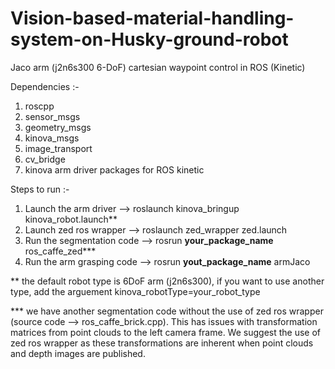 # Vision-based-material-handling-system-on-Husky-ground-robot
Jaco arm (j2n6s300 6-DoF) cartesian waypoint control in ROS (Kinetic)

Dependencies :-
1) roscpp
2) sensor_msgs
3) geometry_msgs
4) kinova_msgs
5) image_transport
6) cv_bridge
7) kinova arm driver packages for ROS kinetic

Steps to run :-
1) Launch the arm driver --> roslaunch kinova_bringup kinova_robot.launch**
2) Launch zed ros wrapper --> roslaunch zed_wrapper zed.launch
3) Run the segmentation code --> rosrun **your_package_name** ros_caffe_zed***
4) Run the arm grasping code --> rosrun **yout_package_name** armJaco

** the default robot type is 6DoF arm (j2n6s300), if you want to use another type, add the arguement kinova_robotType=your_robot_type

*** we have another segmentation code without the use of zed ros wrapper (source code --> ros_caffe_brick.cpp). This has issues with transformation matrices from point clouds to the left camera frame. We suggest the use of zed ros wrapper as these transformations are inherent when point clouds and depth images are published.

